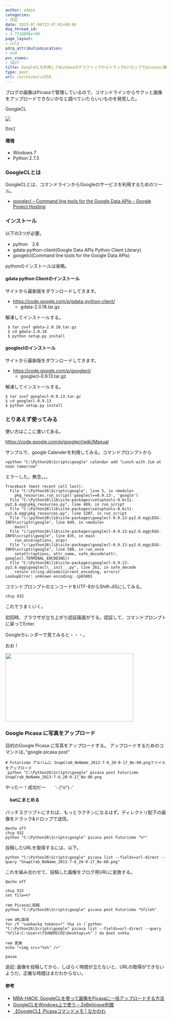 ```yaml
---
author: admin
categories:
- 日記
date: 2013-07-06T13:47:01+00:00
dsq_thread_id:
- 3.7318886e+09
page_layout:
- col2
pdrp_attributionLocation:
- end
pvc_views:
- 3027
title: GoogleCLを利用してWindowsのデスクトップからドラッグ&ドロップでpicasaに画像投稿するバッチスクリプト
type: post
url: /archives/=1559
---
```


ブログの画像はPicasaで管理しているので、コマンドラインからサクッと画像をアップロードできないかなと調べていたらいいものを発見した。

GoogleCL

![][1]

[toc]

#### 環境

  * Windows 7
  * Python 2.7.3

### GoogleCLとは

GoogleCLとは、コマンドラインからGoogleのサービスを利用するためのツール。

  * <a href="https://code.google.com/p/googlecl/" target="_blank">googlecl &#8211; Command line tools for the Google Data APIs &#8211; Google Project Hosting</a>

### インストール

以下の3つが必要。

  * python　2.6
  * gdata-python-client(Google Data APIs Python Client Library)
  * googelcl(Command line tools for the Google Data APIs)

pythonのインストールは省略。

#### gdata python Clientのインストール

サイトから最新版をダウンロードしてきます。

  * https://code.google.com/p/gdata-python-client/ 
      * gdata-2.0.18.tar.gz

解凍してインストールする。

     $ tar zvxf gdata-2.0.18.tar.gz
     $ cd gdata-2.0.18
     $ python setup.py install
    

#### googleclのインストール

サイトから最新版をダウンロードしてきます。

  * https://code.google.com/p/googlecl/ 
      * googlecl-0.9.13.tar.gz

解凍してインストールする。

    $ tar zvxf googlecl-0.9.13.tar.gz
    $ cd googlecl-0.9.13
    $ python setup.py install
    

### とりあえず使ってみる

使い方はここに書いてある。

https://code.google.com/p/googlecl/wiki/Manual

サンプルで、google Calenderを利用してみる。コマンドプロンプトから

    >python "C:\Python26\Scripts\google" calendar add "Lunch with Jim at noon tomorrow"
    

エラーした。無念。。。

    Traceback (most recent call last):
      File "C:\Python26\Scripts\google", line 5, in <module>
        pkg_resources.run_script('googlecl==0.9.13', 'google')
      File "C:\Python26\lib\site-packages\setuptools-0.6c11-py2.6.egg\pkg_resources.py", line 489, in run_script
      File "C:\Python26\lib\site-packages\setuptools-0.6c11-py2.6.egg\pkg_resources.py", line 1207, in run_script
      File "c:\python26\lib\site-packages\googlecl-0.9.13-py2.6.egg\EGG-INFO\scripts\google", line 849, in <module>
        main()
      File "c:\python26\lib\site-packages\googlecl-0.9.13-py2.6.egg\EGG-INFO\scripts\google", line 835, in main
        run_once(options, args)
      File "c:\python26\lib\site-packages\googlecl-0.9.13-py2.6.egg\EGG-INFO\scripts\google", line 588, in run_once
        setattr(options, attr_name, safe_decode(attr, googlecl.TERMINAL_ENCODING))
      File "C:\Python26\lib\site-packages\googlecl-0.9.13-py2.6.egg\googlecl\__init__.py", line 261, in safe_decode
        return string.decode(current_encoding, errors)
    LookupError: unknown encoding: cp65001
    

コマンドプロンプトのエンコードをUTF-8からShift-JISにしてみる。

    chcp 932
    

これでうまくいく。

初回時、ブラウザが立ち上がり認証画面がでる。認証して、コマンドプロンプトに戻ってEnter.

Googleカレンダーで見てみると・・・。

おお！

<img src="https://lh5.googleusercontent.com/--rmVyj-TkaY/UdgBDLMYr9I/AAAAAAAAAbU/rZcOkWP-eFQ/s400/SnapCrab_NoName_2013-7-6_20-0-17_No-00.png" height="213" width="400" />

### Google Picasa に写真をアップロード

目的のGoogle Picasa に写真をアップロードする。 アップロードするためのコマンドは、&#8221;google picasa post&#8221;

    # Futurismo アルバムに SnapCrab_NoName_2013-7-6_20-0-17_No-00.pngファイルをアップロード
     python "C:\Python26\Scripts\google" picasa post Futurismo SnapCrab_NoName_2013-7-6_20-0-17_No-00.png
    

やったー！成功だー　　＼(^o^)／

#### 　batにまとめる

バッチスクリプトにすれば、もっとラクチンになるはず。ディレクトリ配下の画像をドラック&ドロップで送信。

    @echo off
    chcp 932
    python "C:\Python26\Scripts\google" picasa post Futurismo "%*"
    

投稿したURLを取得するには、以下。

    python "C:\Python26\Scripts\google" picasa list --fields=url-direct --query "SnapCrab_NoName_2013-7-6_20-0-17_No-00.png"
    

これを組み合わせて、投稿した画像をブログ用URLに変換する。

    @echo off
    
    chcp 932
    set file=%*
    
    rem Picasaに投稿
    python "C:\Python26\Scripts\google" picasa post Futurismo "%file%"
    
    rem URL取得
    for /f "usebackq tokens=*" %%a in (`python "C:\Python26\Scripts\google" picasa list --fields=url-direct --query "%file:C:\Users\TSUNEMICHI\Desktop\=%"`) do @set x=%%a
    
    rem 変換
    echo "<img src="%x%" />"
    
    pause
    

追記: 画像を投稿してから、しばらく時間が立たないと、URLの取得ができないようだ。正確な時間はまだわからない。

#### 参考

  * <a href="https://mba-hack.blogspot.jp/2012/07/googleclpicasa.html" target="_blank">MBA-HACK: GoogleCLを使って画像をPicasaに一括アップロードする方法</a>
  * <a href="https://d.hatena.ne.jp/zebevogue/20100629/1277796535" target="_blank">GoogleCLをWindows上で使う &#8211; ZeBeVogue別館</a>
  * <a href="https://nakanowa.0j0.jp/archives/=3014" target="_blank">【GoogleCL】Picasaコマンドメモ | なかのわ</a>

 [1]: https://lh4.ggpht.com/-XIw8S78IApU/UdgSg5sszRI/AAAAAAAAAcM/KevCpEzdVj0/SnapCrab_NoName_2013-7-6_20-44-3_No-00.jpg